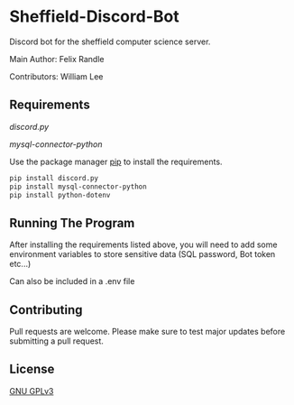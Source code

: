 # Sheffield-Discord-Bot
 Discord bot for the sheffield computer science server.
 
 Main Author:
 Felix Randle
 
 Contributors:
 William Lee
 
 ## Requirements
 *discord.py*
 
 *mysql-connector-python*
 
Use the package manager [pip](https://pip.pypa.io/en/stable/) to install the requirements.

```bash
pip install discord.py
pip install mysql-connector-python
pip install python-dotenv
```

## Running The Program

After installing the requirements listed above, you will need to add
some environment variables to store sensitive data (SQL password, Bot token etc...)

Can also be included in a .env file


## Contributing
Pull requests are welcome. 
Please make sure to test major updates before submitting a pull request.

## License
[GNU GPLv3](https://choosealicense.com/licenses/gpl-3.0/)
